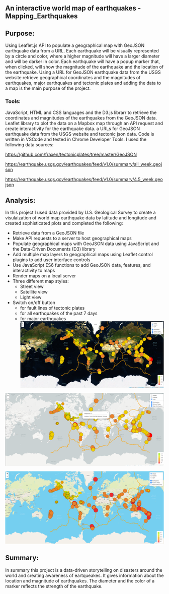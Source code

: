 ## An interactive world map of earthquakes - Mapping_Earthquakes
## Purpose:
Using Leaflet.js API to populate a geographical map with GeoJSON earthquake data from a URL. Each earthquake will be visually represented by a circle and color, where a higher magnitude will have a larger diameter and will be darker in color. Each earthquake will have a popup marker that, when clicked, will show the magnitude of the earthquake and the location of the earthquake. 
Using a URL for GeoJSON earthquake data from the USGS website retrieve geographical coordinates and the magnitudes of earthquakes, major earthquakes and tectonic plates and adding the data to a map is the main purpose of the project.
### Tools: 
JavaScript, HTML and CSS languages and the D3.js librarr to retrieve the coordinates and magnitudes of the earthquakes from the GeoJSON data. Leaflet library to plot the data on a Mapbox map through an API request and create interactivity for the earthquake data. a URLs for GeoJSON earthquake data from the USGS website and tectonic json data. Code is written in VSCode and tested in Chrome Developer Tools. I used the following data sources:

https://github.com/fraxen/tectonicplates/tree/master/GeoJSON

https://earthquake.usgs.gov/earthquakes/feed/v1.0/summary/all_week.geojson

https://earthquake.usgs.gov/earthquakes/feed/v1.0/summary/4.5_week.geojson

## Analysis:
In this project I used data provided by U.S. Geological Survey to create a visulaization of world map earthquake data by latitude and longitude and created sophisticated plots and completed the following: 
- Retrieve data from a GeoJSON file
- Make API requests to a server to host geographical maps
- Populate geographical maps with GeoJSON data using JavaScript and the Data-Driven Documents (D3) library
- Add multiple map layers to geographical maps using Leaflet control plugins to add user interface controls
- Use JavaScript ES6 functions to add GeoJSON data, features, and interactivity to maps
- Render maps on a local server
- Three different map styles:
    - Street view
    - Satellite view
    - Light view
- Switch on/off button 
    - for fault lines of tectonic plates
    - for all earthquakes of the past 7 days
    - for major earthquakes 
![This is an image](images/satellite-all.PNG)

![This is an image](images/light-map.PNG)

![This is an image](images/street-eq.PNG)

## Summary:
In summary this project is a data-driven storytelling on disasters around the world and creating awareness of eartqueakes. It gives information about the location and magnitude of earthquakes. The diameter and the color of a marker reflects the strength of the earthquake.
